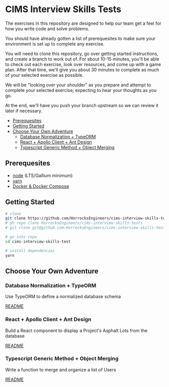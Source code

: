 # CIMS Interview Skills Tests <!-- omit in toc -->

The exercises in this repository are designed to help our team get a feel for how you write code and solve problems.

You should have already gotten a list of prerequesites to make sure your environment is set up to complete any exercise.

You will need to clone this repository, go over getting started instructions, and create a branch to work out of. For about 10-15 minutes, you'll be able to check out each exercise, look over resources, and come up with a game plan. After that time, we'll give you about 30 minutes to complete as much of your selected exercise as possible.

We will be "looking over your shoulder" as you prepare and attempt to complete your selected exercise; expecting to hear your thoughts as you go.

At the end, we'll have you push your branch upstream so we can review it later if necessary.

- [Prerequesites](#prerequesites)
- [Getting Started](#getting-started)
- [Choose Your Own Adventure](#choose-your-own-adventure)
  - [Database Normalization + TypeORM](#database-normalization--typeorm)
  - [React + Apollo Client + Ant Design](#react--apollo-client--ant-design)
  - [Typescript Generic Method + Object Merging](#typescript-generic-method--object-merging)

## Prerequesites

- [node][node] (LTS/Gallium minimum)
- [yarn][yarn]
- [Docker & Docker Compose][docker]

## Getting Started

``` bash
# clone
git clone https://github.com/HorrocksEngineers/cims-interview-skills-tests.git
# gh repo clone HorrocksEngineers/cims-interview-skills-tests
# git clone git@github.com:HorrocksEngineers/cims-interview-skills-tests.git

# go into repo
cd cims-interview-skills-test

# install dependencies
yarn
```

## Choose Your Own Adventure

### Database Normalization + TypeORM

Use TypeORM to define a normalized database schema

[README](/database-normalization-typeorm/README.md#background)

### React + Apollo Client + Ant Design

Build a React component to display a Project's Asphalt Lots from the database

[README](/react-apollo-ant/README.md#background)

### Typescript Generic Method + Object Merging

Write a function to merge and organize a list of Users

[README](/generic-object-merging/README.md#background)

<!-- links -->
[node]: https://nodejs.org/en/download
[yarn]: https://yarnpkg.com/getting-started/install
[docker]: https://docs.docker.com/get-docker
